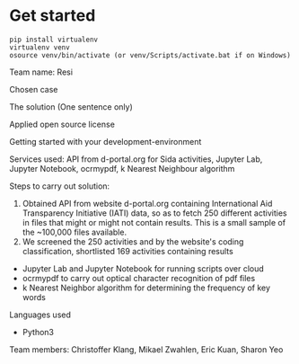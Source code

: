 # Get started
```
pip install virtualenv
virtualenv venv
osource venv/bin/activate (or venv/Scripts/activate.bat if on Windows)
```
Team name: Resi  
  
Chosen case  
  
The solution (One sentence only)  
  
Applied open source license    

Getting started with your development-environment 
  
Services used: API from d-portal.org for Sida activities, Jupyter Lab, Jupyter Notebook, ocrmypdf, k Nearest Neighbour algorithm  
  
Steps to carry out solution:  
1) Obtained API from website d-portal.org containing International Aid Transparency Initiative (IATI) data, so as to fetch 250 different activities in files that might or might not contain results. This is a small sample of the ~100,000 files available.
2) We screened the 250 activities and by the website's coding classification, shortlisted 169 activities containing results 
- Jupyter Lab and Jupyter Notebook for running scripts over cloud  
- ocrmypdf to carry out optical character recognition of pdf files  
- k Nearest Neighbor algorithm for determining the frequency of key words  
  
Languages used    
- Python3  
  
Team members: Christoffer Klang, Mikael Zwahlen, Eric Kuan, Sharon Yeo    
